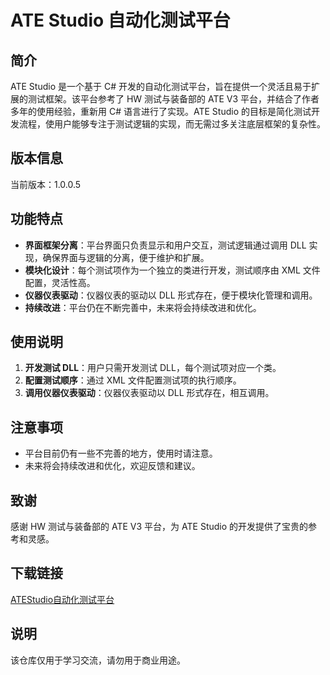 # ATE Studio 自动化测试平台

## 简介

ATE Studio 是一个基于 C# 开发的自动化测试平台，旨在提供一个灵活且易于扩展的测试框架。该平台参考了 HW 测试与装备部的 ATE V3 平台，并结合了作者多年的使用经验，重新用 C# 语言进行了实现。ATE Studio 的目标是简化测试开发流程，使用户能够专注于测试逻辑的实现，而无需过多关注底层框架的复杂性。

## 版本信息

当前版本：1.0.0.5

## 功能特点

- **界面框架分离**：平台界面只负责显示和用户交互，测试逻辑通过调用 DLL 实现，确保界面与逻辑的分离，便于维护和扩展。
- **模块化设计**：每个测试项作为一个独立的类进行开发，测试顺序由 XML 文件配置，灵活性高。
- **仪器仪表驱动**：仪器仪表的驱动以 DLL 形式存在，便于模块化管理和调用。
- **持续改进**：平台仍在不断完善中，未来将会持续改进和优化。

## 使用说明

1. **开发测试 DLL**：用户只需开发测试 DLL，每个测试项对应一个类。
2. **配置测试顺序**：通过 XML 文件配置测试项的执行顺序。
3. **调用仪器仪表驱动**：仪器仪表驱动以 DLL 形式存在，相互调用。

## 注意事项

- 平台目前仍有一些不完善的地方，使用时请注意。
- 未来将会持续改进和优化，欢迎反馈和建议。

## 致谢

感谢 HW 测试与装备部的 ATE V3 平台，为 ATE Studio 的开发提供了宝贵的参考和灵感。

## 下载链接
[ATEStudio自动化测试平台](https://pan.quark.cn/s/95f506ed7824)

## 说明

该仓库仅用于学习交流，请勿用于商业用途。
